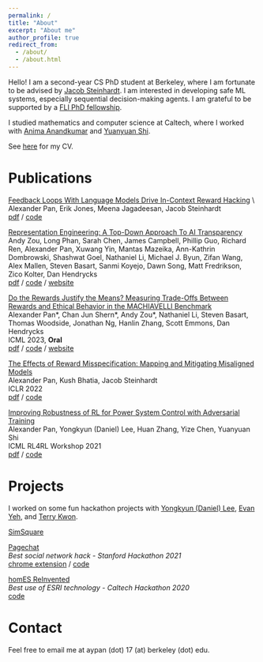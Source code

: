 ```yaml
---
permalink: /
title: "About"
excerpt: "About me"
author_profile: true
redirect_from: 
  - /about/
  - /about.html
---
```


Hello! I am a second-year CS PhD student at Berkeley, where I am fortunate to be advised by [Jacob Steinhardt](https://jsteinhardt.stat.berkeley.edu/). I am interested in developing safe ML systems, especially sequential decision-making agents. I am grateful to be supported by a [FLI PhD fellowship](https://futureoflife.org/about-us/our-people/fellowship-winners-2022/).

I studied mathematics and computer science at Caltech, where I worked with [Anima Anandkumar](http://tensorlab.cms.caltech.edu/users/anima/) and [Yuanyuan Shi](https://yyshi.eng.ucsd.edu/).  

See [here](https://drive.google.com/file/d/17jkbEmK-c69u8qqnYDzJNbo917Qwn6gg/view?usp=sharing) for my CV. 

Publications
======
[Feedback Loops With Language Models Drive In-Context Reward Hacking](https://arxiv.org/abs/2402.06627) \ 
Alexander Pan, Erik Jones, Meena Jagadeesan, Jacob Steinhardt \
[pdf](https://arxiv.org/pdf/2402.06627.pdf) / [code](https://github.com/aypan17/llm-feedback)

[Representation Engineering: A Top-Down Approach To AI Transparency](https://arxiv.org/abs/2310.01405) \
Andy Zou, Long Phan, Sarah Chen, James Campbell, Phillip Guo, Richard Ren, Alexander Pan, Xuwang Yin, Mantas Mazeika, Ann-Kathrin Dombrowski, Shashwat Goel, Nathaniel Li, Michael J. Byun, Zifan Wang, Alex Mallen, Steven Basart, Sanmi Koyejo, Dawn Song, Matt Fredrikson, Zico Kolter, Dan Hendrycks \
[pdf](https://arxiv.org/pdf/2310.01405.pdf) / [code](https://github.com/andyzoujm/representation-engineering) / [website](https://www.ai-transparency.org/)

[Do the Rewards Justify the Means? Measuring Trade-Offs Between Rewards and Ethical Behavior in the MACHIAVELLI Benchmark](https://arxiv.org/abs/2304.03279) \
Alexander Pan\*, Chan Jun Shern\*, Andy Zou\*, Nathaniel Li, Steven Basart, Thomas Woodside, Jonathan Ng, Hanlin Zhang, Scott Emmons, Dan Hendrycks \
ICML 2023, **Oral**  \
[pdf](https://arxiv.org/pdf/2304.03279.pdf) / [code](https://github.com/aypan17/machiavelli) / [website](https://aypan17.github.io/machiavelli/)

[The Effects of Reward Misspecification: Mapping and Mitigating Misaligned Models](https://arxiv.org/abs/2201.03544)  \
Alexander Pan, Kush Bhatia, Jacob Steinhardt  \
ICLR 2022 \
[pdf](https://arxiv.org/abs/2201.03544) / [code](https://github.com/aypan17/reward-misspecification)

[Improving Robustness of RL for Power System Control with Adversarial Training](https://arxiv.org/abs/2110.08956)  \
Alexander Pan, Yongkyun (Daniel) Lee, Huan Zhang, Yize Chen, Yuanyuan Shi    \
ICML RL4RL Workshop 2021   \
[pdf](https://arxiv.org/abs/2110.08956) / [code](https://github.com/aypan17/robust_pn)

<!---
Teaching
======
I enjoy teaching and am committed to promoting access to math and CS at all levels.

[Caltech Y RISE](https://www.caltechy.org/rise-tutor)  
Volunteer Tutor: 2018 - Present

Caltech CS 21: *Complexity Theory*  
Teaching Assistant: Winter 2020
-->

Projects
======
I worked on some fun hackathon projects with [Yongkyun (Daniel) Lee](https://noninertialframe.com/about), [Evan Yeh](https://www.linkedin.com/in/evan-yeh/), and [Terry Kwon](https://terrykwon.com/).

[SimSquare](https://devpost.com/software/simsquare)

[Pagechat](https://devpost.com/software/pagechat)  
*Best social network hack - Stanford Hackathon 2021*  
[chrome extension](https://chrome.google.com/webstore/detail/pagenow/lplobiaakhgkjcldopgkbcibeilddbmc) / [code](https://github.com/yongkyunlee/pagechat-chrome)

[homES ReInvented](https://devpost.com/software/homes-reinvented)  
*Best use of ESRI technology - Caltech Hackathon 2020*  
[code](https://github.com/yongkyunlee/hacktech2020)


Contact
======
Feel free to email me at aypan (dot) 17 (at) berkeley (dot) edu.
